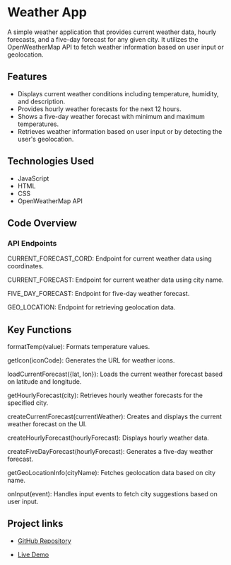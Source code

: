 # Weather App

A simple weather application that provides current weather data, hourly forecasts, and a five-day forecast for any given city. It utilizes the OpenWeatherMap API to fetch weather information based on user input or geolocation.

## Features

- Displays current weather conditions including temperature, humidity, and description.
- Provides hourly weather forecasts for the next 12 hours.
- Shows a five-day weather forecast with minimum and maximum temperatures.
- Retrieves weather information based on user input or by detecting the user's geolocation.

## Technologies Used

- JavaScript
- HTML
- CSS
- OpenWeatherMap API





## Code Overview

### API Endpoints

CURRENT_FORECAST_CORD: Endpoint for current weather data using coordinates.

CURRENT_FORECAST: Endpoint for current weather data using city name.

FIVE_DAY_FORECAST: Endpoint for five-day weather forecast.

GEO_LOCATION: Endpoint for retrieving geolocation data.


## Key Functions

formatTemp(value): Formats temperature values.

getIcon(iconCode): Generates the URL for weather icons.

loadCurrentForecast({lat, lon}): Loads the current weather forecast based on latitude and longitude.

getHourlyForecast(city): Retrieves hourly weather forecasts for the specified city.

createCurrentForecast(currentWeather): Creates and displays the current weather forecast on the UI.

createHourlyForecast(hourlyForecast): Displays hourly weather data.

createFiveDayForecast(hourlyForecast): Generates a five-day weather forecast.

getGeoLocationInfo(cityName): Fetches geolocation data based on city name.

onInput(event): Handles input events to fetch city suggestions based on user input.

## Project links
- [GitHub Repository](https://github.com/harithas1/Weather-app.git)

- [Live Demo](https://harithas1.github.io/Weather-app/) 